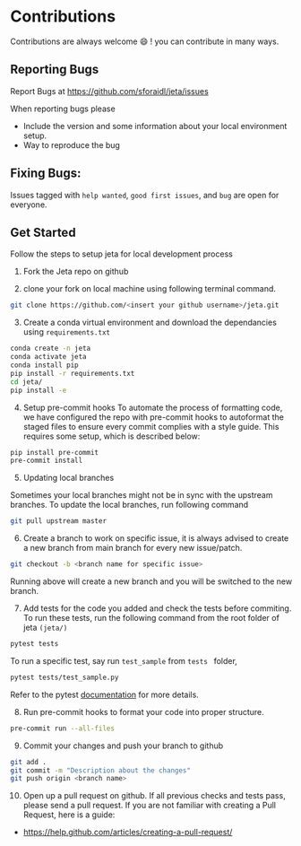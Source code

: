 # Contributions

Contributions are always welcome :smile: ! you can contribute in many ways.

## Reporting Bugs

Report Bugs at https://github.com/sforaidl/jeta/issues

When reporting bugs please
- Include the version and some information about your local environment setup.
- Way to reproduce the bug

## Fixing Bugs:

Issues tagged with `help wanted`, `good first issues`, and `bug` are open for everyone.

## Get Started

Follow the steps to setup jeta for local development process

1) Fork the Jeta repo on github

2) clone your fork on local machine using following terminal command.
```bash
git clone https://github.com/<insert your github username>/jeta.git
```

3) Create a conda virtual environment and download the dependancies using `requirements.txt`

```bash
conda create -n jeta
conda activate jeta
conda install pip
pip install -r requirements.txt
cd jeta/
pip install -e
```

4) Setup pre-commit hooks
To automate the process of formatting code, we have configured the repo with pre-commit hooks to autoformat the staged files to ensure every commit complies with a style guide. This requires some setup, which is described below:

```bash
pip install pre-commit
pre-commit install
```

5) Updating local branches

Sometimes your local branches might not be in sync with the upstream branches. To update the local branches, run following command

```bash
git pull upstream master
```


6) Create a branch to work on specific issue, it is always advised to create a new branch from main branch for every new issue/patch.

```bash
git checkout -b <branch name for specific issue>
```
Running above will create a new branch and you will be switched to the new branch.

7) Add tests for the code you added and check the tests before commiting. To run these tests, run the following command from the root folder of jeta  `(jeta/)`

```bash
pytest tests
```

To run a specific test, say run `test_sample` from `tests ` folder,
```bash
pytest tests/test_sample.py
```

Refer to the pytest [documentation](https://docs.pytest.org/) for more details.


8) Run pre-commit hooks to format your code into proper structure.
```bash
pre-commit run --all-files
```
9) Commit your changes and push your branch to github
```bash
git add .
git commit -m "Description about the changes"
git push origin <branch name>
```

10) Open up a pull request on github.
If all previous checks and tests pass, please send a pull request.
If you are not familiar with creating a Pull Request, here is a guide:
  - https://help.github.com/articles/creating-a-pull-request/
